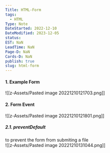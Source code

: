 ```yaml
---
Title: HTML-Form
tags:
  - HTML
Type: Note
DateStarted: 2022-12-10
DateModified: 2023-12-05
status: 
EST: NaN
LeadTime: NaN
Page-D: NaN
Cards-D: NaN
publish: true
slug: html-form
---
```

#### 1. Example Form

![[z-Assets/Pasted image 20221210121703.png]]

#### 2. Form Event

![[z-Assets/Pasted image 20221210121801.png]]

##### 2.1. preventDefault

to prevent the form from submiting a file  
![[z-Assets/Pasted image 20221210131044.png]]
